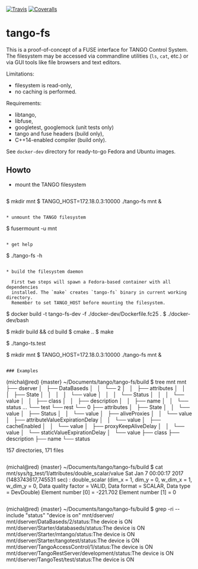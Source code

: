 
[![Travis](https://img.shields.io/travis/mliszcz/tango-fs.svg)](https://travis-ci.org/mliszcz/tango-fs)
[![Coveralls](https://img.shields.io/coveralls/mliszcz/tango-fs.svg)](https://coveralls.io/github/mliszcz/tango-fs)

# tango-fs

This is a proof-of-concept of a FUSE interface for TANGO Control System.
The filesystem may be accessed via commandline utilities (`ls`, `cat`, etc.)
or via GUI tools like file browsers and text editors.

Limitations:

* filesystem is read-only,
* no caching is performed.

Requirements:

* libtango,
* libfuse,
* googletest, googlemock (unit tests only)
* tango and fuse headers (build only),
* C++14-enabled compiler (build only).

See `docker-dev` directory for ready-to-go Fedora and Ubuntu images.

## Howto

* mount the TANGO filesystem

  ```
$ mkdir mnt
$ TANGO_HOST=172.18.0.3:10000 ./tango-fs mnt &
```

* unmount the TANGO filesystem

  ```
$ fusermount -u mnt
```

* get help

  ```
$ ./tango-fs -h
```

* build the filesystem daemon

  First two steps will spawn a Fedora-based container with all dependencies
  installed. The `make` creates `tango-fs` binary in current working directory.
  Remember to set TANGO_HOST before mounting the filesystem.

  ```
$ docker build -t tango-fs-dev -f ./docker-dev/Dockerfile.fc25 .
$ ./docker-dev/bash

$ mkdir build && cd build
$ cmake ..
$ make

$ ./tango-ts.test

$ mkdir mnt
$ TANGO_HOST=172.18.0.3:10000 ./tango-fs mnt &
```

### Examples

```
(michal@red) {master} ~/Documents/tango/tango-fs/build $ tree mnt
mnt
├── dserver
│   ├── DataBaseds
│   │   └── 2
│   │       ├── attributes
│   │       │   ├── State
│   │       │   │   └── value
│   │       │   └── Status
│   │       │       └── value
│   │       ├── class
│   │       ├── description
│   │       ├── name
│   │       └── status
...
└── test
    └── rest
        └── 0
            ├── attributes
            │   ├── State
            │   │   └── value
            │   ├── Status
            │   │   └── value
            │   ├── aliveProxies
            │   │   └── value
            │   ├── attributeValueExpirationDelay
            │   │   └── value
            │   ├── cacheEnabled
            │   │   └── value
            │   ├── proxyKeepAliveDelay
            │   │   └── value
            │   └── staticValueExpirationDelay
            │       └── value
            ├── class
            ├── description
            ├── name
            └── status

157 directories, 171 files
```

```
(michal@red) {master} ~/Documents/tango/tango-fs/build $ cat mnt/sys/tg_test/1/attributes/double_scalar/value
Sat Jan  7 00:00:17 2017 (1483743617,745531 sec) : double_scalar (dim_x = 1, dim_y = 0, w_dim_x = 1, w_dim_y = 0, Data quality factor = VALID, Data format = SCALAR, Data type = DevDouble)
Element number [0] = -221.702
Element number [1] = 0
```

```
(michal@red) {master} ~/Documents/tango/tango-fs/build $ grep -ri --include "status" "device is on" mnt/dserver/
mnt/dserver/DataBaseds/2/status:The device is ON
mnt/dserver/Starter/databaseds/status:The device is ON
mnt/dserver/Starter/mtango/status:The device is ON
mnt/dserver/Starter/tangotest/status:The device is ON
mnt/dserver/TangoAccessControl/1/status:The device is ON
mnt/dserver/TangoRestServer/development/status:The device is ON
mnt/dserver/TangoTest/test/status:The device is ON
```

